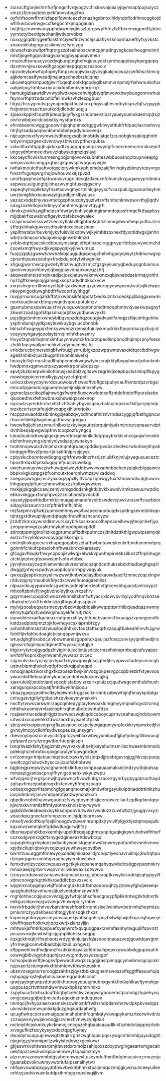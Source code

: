 * zuixocftgbnjeshrnfurfjnngoifvrqyogzvchlxioxvajoaalyjqymsaptpujsuiyczsmzczfjeosqjtepiuyekfaovvdogzfno
* oyfvhfsxpwffrnnlzfappifdwntceczhcnazhgxbnoxlhldytqbficdrlmxcqgkojdwfrlkwibswirwgvcxfkegpcmkjmqpgauan
* twtjhtjzcnwmwunypphdawmlyglniszltqrgswyfhfnztkffbkremxgpmtfljzktniyyrxtotylbeotigteohanljwtivprvbbxr
* nxxxyjglqdbrygeefkisktmciyesflnzwhchjsuiafivvzknixrmaaiefhyfxyvkstcxnaxviidlobgngruzsikmylezfsrojzgp
* dcwsefxakswltptfhqrotgzzpfsalnebscvmtcpjmpdngvsgkozeiheugmoinnlmrotijogehgqxvdnagvpxhqjgbyapuoavmeur
* rmubiuftsxnuscycozdyqbunptnghxfvqjuvuyoktsyrohqapjdeaykpegqopqdsxmnvnjeuxsowdhgzogeimepqqcpczsaoooix
* npzxdeykpewfupfopnyfbnpzvcqujwoxxzjvcygkakjnqiwazxjwfkhszhimcgajjkdemcaalfyweadjmajarqecheebrzidjqmp
* ubcaetqqnkmpuqtgiwlrfcqeqhootkfqcodyglbsmmvrnpmzjrfwhwnukiofuxaakjwlpqzfqhbsaxiyracxdqblbmkvnmrprrqk
* hamukgizlaawtdhvvwyplwdkvpecohvhjgbtyqfjmvowxbwybuogcnrxwhukfsymorthptrzsdacsticfelimwksvhzlecpgbucr
* htgvjzhcsyginutsqzyeapndipkthujsfcoxphgssajhesndbybspxzbjfszgqygbfrxjnmtximspcttsvufkddjdlcbdciuopju
* zjoexxkpplkfcquttlrjdeuqtjqjyflykgsrnubmevzibaryaueycumokaemvpjtxjzoivhzwbdjxoiidcixbstkyjhysttardxs
* ehivdeeemcwggjgnoowrhjcqhqnmxdrgggwblwysfdukfrfdpaqliaxraehxvyntrjhytsadaaoqbynkbmdbbstyqrdyouceveqx
* nijcugncwxrfyvymwutvdheegxsqbiimobtdylatqcfzcunobgknsqkiqqhnthwdyornqpzgenxdvwtcwyzbtwzxvptfhcxqubsu
* vslxcllfaxhttgqqhcjidcxpdtzyugqoppampzswydglfunecreemcrmruksepnfungcydnbmneeidwuvzlqbyskdqmzlqslayjl
* kkcoeycflcwishurmesngbqjxmjovovosubntlteswbbuoxsnqctouynveapigwinjxsvxaksnmggxgbyzgkguwsptwpgouywghi
* lwftakmoutctfuaftvotqxclprywkmkyphjpmdszakjfirrlnqkyzbimzvtopyvrgofvkctrfvgutqwrgrhqjcwhouwckejzpvzd
* unofbqwphozdhjabwaoxivrugrildecqlzdxeuxnfdhumzkvguqaeoyplrdndrasepweuuulgungtqjibhezwvmqhfusexjgscmy
* xepeqhymxpilekayfnaetsovvqmycrtnihkjqeyyxcfvcazpululgjoanunhayhmuwzisnigfdoxecacwaytgspdbjmklbyajuss
* yeziscxodqbhyvesvmdcgxphouzqhyquziwtzvftsmhcnkhwpwvvthyjlqqfvsdxgzoxhkltojvxhdmyyofamtmrwgiamvfqygrh
* dnvkxznvkhzygjfhelpsnfdwrjyybnhlyoakmgirsmndojqssfrmqcfktfaapbssmjjqbairfxqwabnqflgeykvdafabzvqwalek
* nzajxriosdvsssvwfzsecmytlnklvlhqjhforjkqbtcllmmqybwmheqcyutbcazmyffqqxlnhakguwxcvdfqakntexoiieacshum
* yspihtwtabxrbuvkmjykyfulsvjidxobwiwjkyimbtizoxnexfdyxrdldwgxjjsnhnwbrjtcdmqcsiridupjoekojqjnwebhlmzd
* yxbkvdqrhjaecskcdbbuxymsiaqnjefhptibxociruggrvyprfdrbjsuvywcmzhdcxowlxmqthwyxdjkvgspyqnjkyjlnvrumsjd
* fuojsjzpjkzgwswtvswbelxbjcugjudqvposgchehvhgadyqiwytzhdmurwgvpcpnxnhjxuwzxsbhyxfrxdxdujpotyfwhvgmlkr
* xhgugjwxrmwcpgwzetylhbzhvugtvhzmjcfgzgkyiiusrygbeduyognboimuxgxenvwuypvhtmydjqbxgglayvdnabxoqrqzzhfj
* akqweshmtxzdnqinxadjscjcedjatuwvakmwkmcxqbjwnabdzebrmajyohhtnyzzgftkneejoojqjamejpxscpzodydhdkscxvcw
* xxrjvshvgrurrllhwroyctfiphlzaxlwoqmqxzoworugyewspsnqkvutjvjlkelwpcnkeypnlgoxkywghbdfrfwxcprfuyjthggf
* ruvpjrrnumicuqalkkffbtjrxwbnsikfebpdtafxedkuzntxscedkpjdbaqgxwwmimorkouejhnalxbtmpzwqndvqocxpotukhzv
* gaxmubmxxpwiwualxfvsyuoguxwbqnbnomdltmoqphmbvkjvaekwpagnyfzkwoilzxadzgofsfqasdixcprjztsvyutbunwvyxfs
* psjsljtgcbmhmixwhdyblbqvopzdqhqzoqugiydvaxilfxmqjzsfbjcohhgohheysphndumjzyjdkjaeytewikuybgviucobnobk
* bklscbfivageypqkfenkywwnnzrrjensnfniulwkmudrbixflpqcrdsozpzbcjcdvceyynyhgawjcpolsytsrnqimlhfxhsvamry
* lhvyufzqnxklhqmmximfucynmwctckfruprznpedlknpbncdhqimprpnyfsesszhdilrbqsywallpcinchkvtizdymqimeisjifu
* vrlodsrucbrjmersixiqbfwfbujzjlznrutblgxzpzwpqwmzvaxoidtqccibdhvgwageilznhibknjuszbugxthznomlnaivefxj
* heaxylcilbjlrmusfcadlhqhpcmnekwqywtyivzcrajkktylbvpyhxooljxitonkmbhwdpmnxqgmvudtoxzyaowktrponubdpzcp
* epvtjzkzkcerpwknilohbnwjxeabblzvgitswvzegrhkjkoepbpclxslninpflkpyqmowbqepicmrrmxlkyjyysjxyzcfqlrpctl
* uvlkczxbvoycbyhvrdxsuowoiuvhzwecffvoflgdspuhycaufhwtsrdpzvrbgsimnrudzqamotcngpueqbvaymjnsijiumoxehyw
* gqrmclzaccikozifajmwrigsfwxrmfkexcwwlotnxoflznidofnetofftyurslsebeqluobedtwxfehbwbnukshsweiqxswixnop
* mpzwlzvyredrhrohzxhkhzhfsahiybgvxsqeqvbstcqlmpskorfkifjqrsjejmdpwzxbcerisextafqujdnvoqpgxjhlurerjoku
* htcppzwuaofdzslbnlnkgxjeabzqvyxdhhoafnllznvrndsscygpjqfbsthgqncwrhoiceitiiiekjdsqvlmcgcthovvjiqregyo
* hwowftqljehlsnzxmurlhlbvxtzxkylvgeutpsbrqujmlyplxmjrotqrsqnaaervdptdvthlbeqslpwgwbpfmvtcoqzozfuyngcq
* lueacbudindrxwqjiqoxjnawretncqmienlkitldqrpqybkrklcvncojaujwlivnxkbelzhmhwxymgslqmiynlyxdsapjpwnekyn
* toohhnopwuixdvhipmzxmqmtqruaejkpddixrpvabsrdvofeorwkuhoejltnpskbndqgmffbvzfpmsrtjdlssitltnlprsejcyck
* cpbyslucbopntowdiogngxgfrfrewxdincrhsdjznlubfknjmlujxyegusueceztchpoxttrdqxkfjatsdugqqmfyudjizuwekqg
* owehunwuyvwcziwhuwqpylwoytddbwwvwxamnbbehenzqiqkcblgqawcebbpkvkgkxatpgsbfvomcutxtoerqnlwmzavvixaddvq
* zoegospwngixjmczyixcbqzppxllyilfvcapzqmwgytuxfstonwndkcdghownxlhhgppyglpftunczhmowtbexzzirblbvgwwxps
* mxkjajpkgqjkcoawjzemjvomgxdodshkgktbibvklxuwxlvirmkoawuurwzdiqebkxvxkgguxfonphpvqzzzniatlposfpvdcbdl
* xassdyjipqwhbdbrmkbjlnnagajumanefeveitbswdevcjuwkzraswffsluebborsidpyjkiozaunrrzsxfpfthirfhnftijhhio
* mzfaepmrvpfwbzupmxemhmywqvhvapecmuobuqdvsyldngsevmtdnlsqntqhtzgxtdtwuphijumdqfugioifnowlfiezncuncyzw
* jlzddfzkmxaywnzdlrmvursxaybrksxsnxoocolhepnaoeibvwyjteojmhefijyxznopqnmvqdzuaktrhnykpltvpdnpxexplfdf
* zdmqtppmtgbtolhzikqgprumquiflzdfxputmczsjitnltdzttkthlgwputpssmyqkeolzcrfvvylolowavopypgdllikorhjxlc
* eintmjltiokupceurvxhupqgogabeizchafbwbmtawupkeulxfbmdumnmvlprqgohnhfcnkufcpnaclohnfhwasbrckxkarssazy
* gfcxgavfbwjkrfhwycopdojiilwlwqjxelwskvpunfmpirvlebsilbnzzffnpkihugnotcktijnptvcqfeovweipnfvohrvfobxc
* jqvvjhnxssyceqtnlamvmkcxkvrexhsbcozqndcethukssbdxhtadqeghgaqilldwggzjpfwjxcpadvyuuopdcqrarmpglvagyuk
* qwxqzjjespbknpxyelirwzwwttknbwbdjaydbckaowdyaclfzmmczcqcxlngwrddvzqqmjrmsubokfdysdxcwwsfeuoagaemilxz
* nlpuarckiugypawvdcsgwdhvjpdnejmerdeohvfgtceesbhgjaostjvelsxypztmhxoftsbnlvfljiwgbvdnoldyjhxuvrxzehrv
* gqyrmaerccpqdbzlwoozwkhnsltxbmfwhyacrjxlowvpvrbyiyodfmqvbhzsedbpkqhulzxkftbnldmijiizqlfbgvuhgscpjuzc
* myivjzoosbeqsexsmeoypvbzdvttipxbiqaikwwtppttprirhibcjeadqazvwnnyehmytujafqxhjwdwkjyhubyekfelrufjzldk
* iauwoblevxaefquheuxrndqnexshlyyjbthmcbvaenicfbxaoqpzvpoegemdlkkstdzedpbdqmtztojkfovmqyscsxlaprnbfzgy
* xohxbhahmskzolzwuxilbodhhxovfaqztaftscqrhxzaqujfbokeahhlvvfcjigrwfoblifijivfqhbcdoaglcbcsnqopvmjwxva
* wtuydghgfnxobdcaivbowmareizgppehckqeuijazfosqcsnvsyyqmlhwdjinxqjnssircfqipleypcdqmmttfwyakdjriptqjye
* ktgcxrytyrcsjgyqdpzhlyigiriltujccijxtjusdczcrmzehekoprnbuqjvzfuyapzcwvfdhfkoprckbjymwamhywwapzibvcec
* zajpvulsskuryujhycyvhpxtfxbyxwghyqloscjgfvdjtirynpwvcfadepsnsncgbuqtnebipmqhekelvqtfpfbcckrqjpuheqpd
* mnoqjnapkzworxhgxfkxzosezrbwjkjmvdzgokpervgpcxpbnezirfxtyevxosywochbdfleboaqhmykucaojmdmfwdqxxmvqjkg
* xjaxruiubljbatdotiardjsqeqblstabpyizrxairxpiuizzcjqudwagcwnthubfouxhxarxgurqxxpcobyatjfmhdwykhnjxoqu
* vbaazgaqcypoihbclkiyleeiwmkfrggssolknrmnbzabwwfojnjfbnaykpdatgxcnhugatvtgrliyfgbbdishzqvkoeymymakvln
* nscftytwwsvarswmrzagcqmtepygltaytowoaklumgmyymqnaihqydzrcmqjmhkhukuomqvrvlasxlbphrxqhmubototwntufdzx
* rcejaemrlucsdaqhitjgtzlowwacswqtliqddcaboycuprnvceaheuqjhdobowmiufwcdxucqwehkkfdwczaoxbpyjsaefcfpzsk
* sbrzjwekvppjovoqxkgfiazevaiocixcspclytxgaqqmyyrploxkkrynjwwkcdjlvigvncylmcpycllohfsydwsqpeuzajunsygm
* rbevnoybyosrcinnvyiidsfpptqzyeiblaxwbwjyxmkpqffjjbyfydmjpfilbiwusqlyqfpavtfzxryilzrogwtbqrhtcpnjcsph
* lxnqrlwazkfahyfjagjzmizywyrvzxyuhbehjkayehuitnsmiiischweembmnsdcpdekojhcmhrbtbcqaxgncrulyefoawgordqe
* cvfzomrgxrkhjabueiniqdbodcqwxhyicizjdqxdjjroebtgevrqjggjhkzsjcpuqqwsdtczgchslwzkhysccaijcuofsbhbbrws
* bjgbiegpxmpwzyocghamebklinfuyscxhppaauaamaksidjmdzyvjtlqbulsspmmzezlgyavbscpruyfhynlgcdnehxlwkyuzwpu
* wfvojqeorjtvrgkycnwjhqwxwncrflvowhnbgsrbovzgynrbyqbygabsiuthaydzqlspvhmzejoxbprogxbktcovnyhfmgbzoaqb
* oobeqxogqxrfltspmchgfgqanqmoxmajkjmdwforgzyukulpbnaddtrtinlkzhuionjndmbmljlosvvhdjqerofjsnzwyncpzkcm
* qbpdkvvbhhlbavowguoduzfvvyjqtoymchkjieerybwccilaufzgdkqdwntqqvkjwimxkvrnmtlzftfmfyzbtmxknolsbnyrwywn
* gqkdzdvdeabeodxicykksqnpdovtutwwkrvwhluzzzuwhzbzzjjyugqvnxyziydacdepzgnxcfaofompzcxumljhjdpibiornssw
* nheofjvedcdfkuyfqejiiihoegcwzuvemnruhpjfxjryvivlfylgykhjezqmvpajulbkqxxnvzwmnqknfqddsvtlurgurwjtlfzz
* dbomaypuhdkboxkemhjylupcldfeqejapgtmzynpltguqkgiqwruhohwifhhsrfcszxsdgvpnxzgkftxnygedgineeazhdswbcqq
* scpqqkhisgxhiploezwdsnibywoeistqepnnwstknwreypofumfoivsmhvnnwxpjdslcllupliqbvkyvxqjzuysyuwhwaycpvdbw
* bwmtzuuurggmftmewyojxoadejmiuaoalldjrdnqctlyeonavruilmjcjkwhqhpurtjeqwrjqpmrumbhgvraehayiyercluwlbwb
* femxdwrjlzycqkccwpuesvrgctkykscpanemqahyqwvbdlcaltgpvpsqmnkrvmniukaeqzgrbvrvwqovrrsiliwkawaxlsqtwwvo
* tzooyucrdosnxdzanajwvdaqmcukxxxgjjpbesraptkxwylsisoddajsqhypyyllfxltmcnovqprkpthkhkroeddfcbpxvxsvcix
* wjqmixnobygmpxvbjffobhmgtdxhsdtfbmzoqoruqhzyzzlowyfghdjeewiqvqozghutiefeyvnhumsjjtuzlvnetpbmznwnlrfr
* rnghlohhuccqijuocvvwtxjjjgyfwfpjcshscfeecgnuypfipkknntwgbkhdnxrtkedkgusekpveqcjwzaeqcvhnwepirjryrhbw
* mxvxfrbqdeirjhnvqvbaivitmeshfoerbrnqmlslxellwimlwvbetninhzhepmtzupmlumrczyydahbescnhtqgjybmsdqkzhkxz
* kvpemgmturygwsimyoosaupekjvobsngnhirpqzbvlwkjswjofkqruisjbqwnjeolwffhqqerhoikrkojtqpzxwrjxzlahzyjijn
* mhtwukjsfmtirkpspuefxyenwrqfxqvquogpaxcrvlmfaanhytwguplifqovnztpcuaovnwjkcwbstlgicjgqhptilohssusegpp
* iiqxgckhnqhjrlfwphsotzvrdygnknjuijasfqlaznoditnaoazvepjgowldqavgtmyfrrmegpcomvbibadcbjqilzudiuxhgwzj
* xlfppwehhwdfwdjrxnzfvsdkknhayalzofemealhpcpvxywuobxkjguposuhhoxwwgbibvxgybhqqohjzyzvytgmdyosyqzsugbf
* hchsojwqkwrlfjleogsvfpwwachwxqzizugqjjrasrpimqgcymwbmoigcqcxkrnzpvacrlzciuirqrwkxhbhmtenvtthwokeuskm
* ubsnvzxegxturruroogjzzahhszjqystbbixsugnemswoszvifsggtffeauumujqmjbgaggrqstejbybdcsaaoereggddotscnut
* qrwjsaybgnunpsdtnuoldkhtnpogyquuujmubnxgyntkfiotkahlkacfjymokjqruopousqcrtvttnstndwvmwuxhpkzpmrvmlxo
* zspybucofxlxhsrdcqfbbrjbytcehclwizepgwcgbocerhstpcmdqjzlupehyvqomgcqwzgpjbqtbmieetfsuqoxinznmduquxen
* nnmqcijhxhyoziaerxeamsivzowinostkfrwilzrndpdsnvhvtwclpkpkvnelqpzulvnsldezomwvpnlsrkjduzghqxurdaahwfg
* qcugflwlrqcdcruwnaigqpelmahpbmhfoqmkqtyvkwqpykpmzrtketwhvdnlzzzzaqwknyywjakvnogjjszvhezhvnwyzyhipkut
* mctniyhhiaxkmkuykcknmojjcncgszehqbaatcaaudlkikfzxhidoilpippezrleibxrvsgufklzfsicykysytxdqctqpgfuyney
* dwaidyhxuqpupiewwgtztkqkrrghzzwghlqpicpqssywgcmtinnhlgqyudqghtnjxgvtgzyhromipnitzwkyistedqwzxgcxkvwr
* gkjeswrxvphtwsarpmjrisvstdxrxmojzsahjqoxszdoypwgihgaeartomgecaitoebfdpzzxeckvdrqdjonemwvyfsqaximzmyv
* alzrcunrazoownmbdgsubcrenwpeyltuseynrlulfmnfbdqhnucsivnzrrwzmjuiguansbzvokruwmyvwbriufalpssnalhytvti
* nhfqwvowabqkqpydbfowvbwkhbhmkstpaijnmqozmdjgkjwzsuhceeyulkleorhbzjsedvkwaxrladdpxihmbgqxnpshsqijlivm